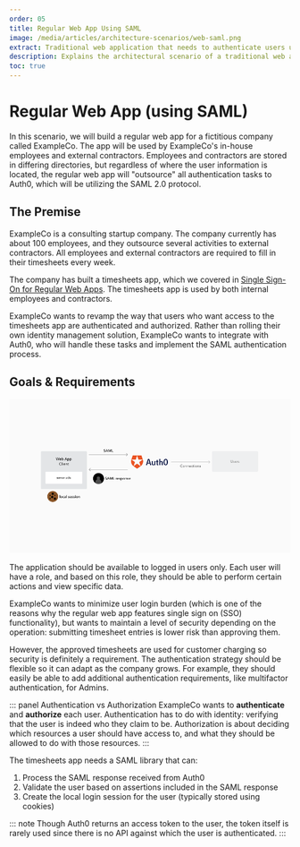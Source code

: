 ```yaml
---
order: 05
title: Regular Web App Using SAML
image: /media/articles/architecture-scenarios/web-saml.png
extract: Traditional web application that needs to authenticate users using SAML 2.0
description: Explains the architectural scenario of a traditional web application authenticating users using SAML 2.0.
toc: true
---
```

# Regular Web App (using SAML)

In this scenario, we will build a regular web app for a fictitious company called ExampleCo. The app will be used by ExampleCo's in-house employees and external contractors. Employees and contractors are stored in differing directories, but regardless of where the user information is located, the regular web app will "outsource" all authentication tasks to Auth0, which will be utilizing the SAML 2.0 protocol.

## The Premise

ExampleCo is a consulting startup company. The company currently has about 100 employees, and they outsource several activities to external contractors. All employees and external contractors are required to fill in their timesheets every week.

The company has built a timesheets app, which we covered in [Single Sign-On for Regular Web Apps](/architecture-scenarios/application/web-app-sso). The timesheets app is used by both internal employees and contractors.

ExampleCo wants to revamp the way that users who want access to the timesheets app are authenticated and authorized. Rather than rolling their own identity management solution, ExampleCo wants to integrate with Auth0, who will handle these tasks and implement the SAML authentication process.

## Goals & Requirements

![](/media/articles/architecture-scenarios/web-saml.png)

The application should be available to logged in users only. Each user will have a role, and based on this role, they should be able to perform certain actions and view specific data.

ExampleCo wants to minimize user login burden (which is one of the reasons why the regular web app features single sign on (SSO) functionality), but wants to maintain a level of security depending on the operation: submitting timesheet entries is lower risk than approving them.

However, the approved timesheets are used for customer charging so security is definitely a requirement. The authentication strategy should be flexible so it can adapt as the company grows. For example, they should easily be able to add additional authentication requirements, like multifactor authentication, for Admins.

::: panel Authentication vs Authorization
ExampleCo wants to __authenticate__ and __authorize__ each user. Authentication has to do with identity: verifying that the user is indeed who they claim to be. Authorization is about deciding which resources a user should have access to, and what they should be allowed to do with those resources.
:::

The timesheets app needs a SAML library that can:

1. Process the SAML response received from Auth0
2. Validate the user based on assertions included in the SAML response
3. Create the local login session for the user (typically stored using cookies)

::: note
Though Auth0 returns an access token to the user, the token itself is rarely used since there is no API against which the user is authenticated.
:::